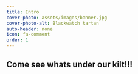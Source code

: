 ```yaml
---
title: Intro
cover-photo: assets/images/banner.jpg
cover-photo-alt: Blackwatch tartan
auto-header: none
icon: fa-comment
order: 1
---
```

## Come see whats under our kilt!!!
